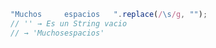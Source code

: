 ```javascript
"Muchos     espacios   ".replace(/\s/g, "");
// '' → Es un String vacio
// → 'Muchosespacios'
```

